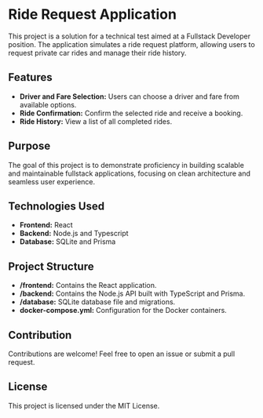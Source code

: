 # Ride Request Application  

This project is a solution for a technical test aimed at a Fullstack Developer position. The application simulates a ride request platform, allowing users to request private car rides and manage their ride history.  

## Features  
- **Driver and Fare Selection:** Users can choose a driver and fare from available options.  
- **Ride Confirmation:** Confirm the selected ride and receive a booking.  
- **Ride History:** View a list of all completed rides.  

## Purpose  
The goal of this project is to demonstrate proficiency in building scalable and maintainable fullstack applications, focusing on clean architecture and seamless user experience.  

## Technologies Used  
- **Frontend:** React  
- **Backend:** Node.js and Typescript
- **Database:** SQLite and Prisma  

Project Structure
-----------------

-   **/frontend:** Contains the React application.
-   **/backend:** Contains the Node.js API built with TypeScript and Prisma.
-   **/database:** SQLite database file and migrations.
-   **docker-compose.yml:** Configuration for the Docker containers.

Contribution
------------

Contributions are welcome! Feel free to open an issue or submit a pull request.

License
-------

This project is licensed under the MIT License.
